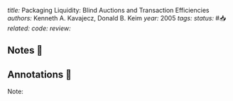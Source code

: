 *title:* Packaging Liquidity: Blind Auctions and Transaction Efficiencies
*authors:* Kenneth A. Kavajecz, Donald B. Keim
*year:* 2005
*tags:* 
*status:* #📥
*related:*
*code:*
*review:*

## Notes 📍

## Annotations 📖
Note: 